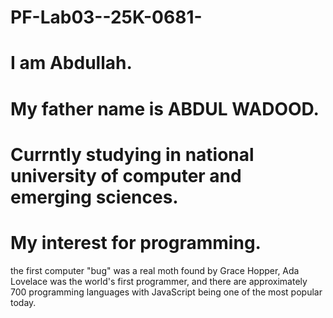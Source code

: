 # PF-Lab03--25K-0681-
# I am Abdullah.
# My father name is ABDUL WADOOD.
# Currntly studying in national university of computer and emerging sciences.
# My interest for programming.
the first computer "bug" was a real moth found by Grace Hopper, Ada Lovelace was the world's first programmer, and there are approximately 700 programming languages with JavaScript being one of the most popular today.
